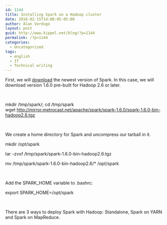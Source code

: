 ```yaml
---
id: 1144
title: Installing Spark on a Hadoop cluster
date: 2016-02-15T14:08:05-05:00
author: Alan Verdugo
layout: post
guid: http://www.kippel.net/blog/?p=1144
permalink: /?p=1144
categories:
  - Uncategorized
tags:
  - english
  - IT
  - Technical writing
---
```

First, we will <a href="https://spark.apache.org/downloads.html" target="_blank">download</a> the newest version of Spark. In this case, we will download version 1.6.0 pre-built for Hadoop 2.6 or later.

&nbsp;

mkdir /tmp/spark/; cd /tmp/spark  
wget http://mirror.metrocast.net/apache/spark/spark-1.6.0/spark-1.6.0-bin-hadoop2.6.tgz

&nbsp;

We create a home directory for Spark and uncompress our tarball in it.

mkdir /opt/spark

tar -zvxf /tmp/spark/spark-1.6.0-bin-hadoop2.6.tgz

mv /tmp/spark/spark-1.6.0-bin-hadoop2.6/* /opt/spark

&nbsp;

Add the SPARK_HOME variable to .bashrc:

export SPARK_HOME=/opt/spark

&nbsp;

There are 3 ways to deploy Spark with Hadoop: Standalone, Spark on YARN and Spark on MapReduce.